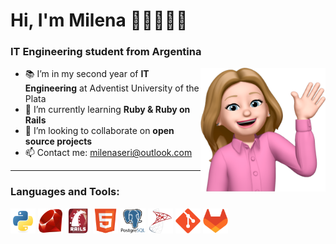 <h1>Hi, I'm Milena 👋🏻👩🏼‍💻</h1>
<h3>IT Engineering student from Argentina</h3>

<img src="assets/memoji.svg" alt="Memoji" width="200" align="right"/>

<ul>
  <li>📚 I’m in my second year of <strong>IT Engineering</strong> at Adventist University of the Plata</li>
  <li>🌱 I’m currently learning <strong>Ruby & Ruby on Rails</strong></li>
  <li>👯 I’m looking to collaborate on <strong>open source projects</strong></li>
  <li>📫 Contact me: <a href="mailto:milenaseri@outlook.com">milenaseri@outlook.com</a></li>
</ul>

---

<h3 align="left">Languages and Tools:</h3>
<p align="left">
<!-- Python -->
<img src="https://raw.githubusercontent.com/devicons/devicon/master/icons/python/python-original.svg" alt="Python" width="40" height="40"/>
<!-- Ruby -->
<img src="https://raw.githubusercontent.com/devicons/devicon/master/icons/ruby/ruby-original.svg" alt="Ruby" width="40" height="40"/>
 <!-- Ruby on Rails -->
<img src="https://raw.githubusercontent.com/devicons/devicon/master/icons/rails/rails-original-wordmark.svg" alt="Rails" width="40" height="40"/>
<!-- HTML5 -->
<img src="https://raw.githubusercontent.com/devicons/devicon/master/icons/html5/html5-original.svg" alt="HTML5" width="40" height="40"/>
<!-- PostgreSQL -->
<img src="https://raw.githubusercontent.com/devicons/devicon/master/icons/postgresql/postgresql-original-wordmark.svg" alt="PostgreSQL" width="40" height="40"/>
<!-- Microsoft SQL Server -->
<img src="https://raw.githubusercontent.com/devicons/devicon/master/icons/microsoftsqlserver/microsoftsqlserver-original.svg" width="40" height="40"/>
<!-- Git -->
<img src="https://raw.githubusercontent.com/devicons/devicon/master/icons/git/git-original.svg" alt="Git" width="40" height="40"/>
<!-- GitLab -->
<img src="https://raw.githubusercontent.com/devicons/devicon/master/icons/gitlab/gitlab-original.svg" alt="GitLab" width="40" height="40"/>
</p>

